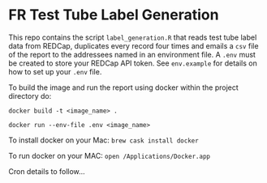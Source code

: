 # FR Test Tube Label Generation

This repo contains the script `label_generation.R` that reads test tube label data from REDCap, duplicates every record four times and emails a `csv` file of the report to the addressees named in an environment file. A `.env` must be created to store your REDCap API token. See `env.example` for details on how to set up your `.env` file.

To build the image and run the report using docker within the project directory do:

`docker build -t <image_name> .`

`docker run --env-file .env <image_name>`

To install docker on your Mac:
`brew cask install docker`

To run docker on your MAC:
`open /Applications/Docker.app`

Cron details to follow...
